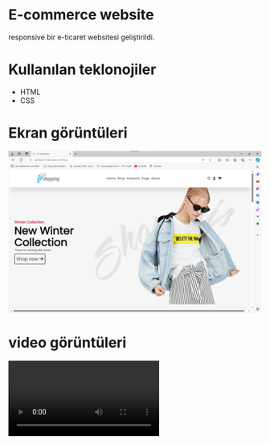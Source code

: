 # E-commerce website
responsive bir e-ticaret websitesi geliştirildi.

# Kullanılan teklonojiler
- HTML
- CSS

# Ekran görüntüleri

![](/images/ecommerce.png)

# video görüntüleri

![](/images/e-commerce.mp4)